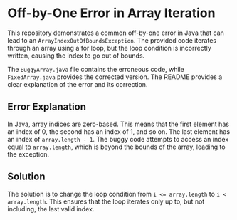 # Off-by-One Error in Array Iteration

This repository demonstrates a common off-by-one error in Java that can lead to an `ArrayIndexOutOfBoundsException`. The provided code iterates through an array using a for loop, but the loop condition is incorrectly written, causing the index to go out of bounds.

The `BuggyArray.java` file contains the erroneous code, while `FixedArray.java` provides the corrected version.  The README provides a clear explanation of the error and its correction.

## Error Explanation

In Java, array indices are zero-based. This means that the first element has an index of 0, the second has an index of 1, and so on. The last element has an index of `array.length - 1`.  The buggy code attempts to access an index equal to `array.length`, which is beyond the bounds of the array, leading to the exception.

## Solution

The solution is to change the loop condition from `i <= array.length` to `i < array.length`. This ensures that the loop iterates only up to, but not including, the last valid index.